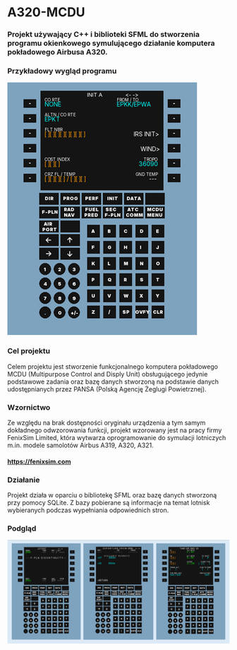 # A320-MCDU
### Projekt używający C++ i biblioteki SFML do stworzenia programu okienkowego symulującego działanie komputera pokładowego Airbusa A320.
### Przykładowy wygląd programu
![obrazek1](Readme_images/Obraz7.png)
### Cel projektu
Celem projektu jest stworzenie funkcjonalnego komputera pokładowego MCDU 
(Multipurpose Control and Disply Unit) obsługującego jedynie podstawowe zadania 
oraz bazę danych stworzoną na podstawie danych udostępnianych przez PANSA 
(Polską Agencję Żeglugi Powietrznej).

### Wzornictwo
Ze względu na brak dostępności oryginału urządzenia a tym samym dokładnego 
odwzorowania funkcji, projekt wzorowany jest na pracy firmy FenixSim Limited,
która wytwarza oprogramowanie do symulacji lotniczych m.in. modele samolotów
Airbus A319, A320, A321. 
#### https://fenixsim.com

### Działanie 
Projekt działa w oparciu o bibliotekę SFML oraz bazę danych stworzoną przy 
pomocy SQLite. Z bazy pobierane są informacje na temat lotnisk wybieranych
podczas wypełniania odpowiednich stron.

### Podgląd 
![obrazek2](Readme_images/Obraz6.png)